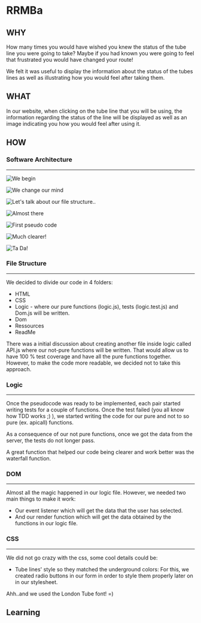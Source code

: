 # RRMBa

## **WHY**


How many times you would have wished you knew the status of the tube line you were going to take? Maybe if you had known you were going to feel that frustrated  you would have changed your route!

We felt it was useful to display the information about the status of the tubes lines as well as illustrating how you would feel after taking them.


## **WHAT**


In our website, when clicking on the tube line that you will be using, the information regarding the status of the line will be displayed as well as an image indicating you how you would feel after using it.


## **HOW**


### Software Architecture
--------

![We begin](https://lh3.googleusercontent.com/BleNvryzz9TvjTDF7nELH4h2owbDsPKS_mkgwfpOFGy75otJ181WpRZzgaAyte1vafl0c8Wf1KAg=s0 "first draft")

![We change our mind](https://lh3.googleusercontent.com/hS4XCcf8Qf0c2PE3wd7kZkctBExSyoT1R0UlkWZOU0ZzODiA-Yx6RgyHeSHkEW_HGIZcIRpvtYTk=s0 "second draft")

![Let's talk about our file structure..](https://lh3.googleusercontent.com/-5PIzZfxeK4-8vssXVKR7De5GxAxGOs7KOBXkH51g9FIFjlHK4Yb2rQ1vzxYsNC3gtp2EHdY-sJ8=s0 "path and code")

![Almost there](https://lh3.googleusercontent.com/UPdZ6r1Ohd41D8MNXud7kCDu1iDx-fLhsjYetJOGjwOn5V4QKlwGjSbATjG4L4fNMN_0jEKBZk-1=s0 "getting complicated")

![First pseudo code](https://lh3.googleusercontent.com/wRRskwny8b-07G26EshtU8MbfHk3G2wTwz_tzlWehtDBYeovQezudUdb1RjVFUxihOP_fndprX5W=s0 "IMG_20170712_140516.jpg")

![Much clearer!](https://lh3.googleusercontent.com/uBeSfrLS3sLmecVJEMi7SjhTLcQPTdP2j4YzaMhM0HZ_Urm5qkpL6YGXLG_2XJ310pd3qPKk-ptz=s0 "IMG_20170712_142703.jpg")

![Ta Da!](https://lh3.googleusercontent.com/MNNWOZiLr5kfVddNgiFjcE1u1Lg3-vIZHDhV3R0OWqoPvUASNPLf-BNLCO70KOvdGV9pJKdIERbI=s0 "IMG_20170712_142708.jpg")



### File Structure
--------
We decided to divide our code in 4 folders:

* HTML
* CSS
* Logic - where our pure functions (logic.js), tests (logic.test.js) and Dom.js will be  written.
* Dom
* Ressources
* ReadMe

There was a initial discussion about creating another file inside logic called API.js where our not-pure functions will be written. That would allow us to have 100 % test coverage and have all the pure functions together. However, to make the code more readable, we decided not to take this approach.

### Logic
--------
Once the pseudocode was ready to be implemented, each pair started writing tests for a couple of functions. Once the test failed (you all know how TDD works ;) ), we started writing the code for our pure and not to so pure (ex. apicall) functions.

As a consequence of our not pure functions, once we got the data from the server, the tests do not longer pass.

A great function that helped our code being clearer and work better was the waterfall function.

### DOM
--------
Almost all the magic happened in our logic file. However, we needed two main things to make it work:
- Our event listener which will get the data that the user has selected.
- And our render function which will get the data obtained by the functions in our logic file. 


### CSS
--------

We did not go crazy with the css, some cool details could be:

- Tube lines' style so they matched the underground colors: For this, we created radio buttons in our form in order to style them properly later on in our stylesheet.


Ahh..and we used the London Tube font! =)

## **Learning**

